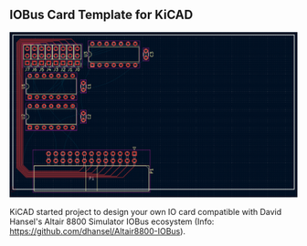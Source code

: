 ## IOBus Card Template for KiCAD

![IO-card-template](IO-card-template.png)

KiCAD started project to design your own IO card compatible with David Hansel's Altair 8800 Simulator IOBus ecosystem (Info: https://github.com/dhansel/Altair8800-IOBus).